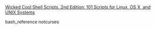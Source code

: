 [Wicked Cool Shell Scripts, 2nd Edition: 101 Scripts for Linux, OS X, and UNIX Systems](https://www.amazon.com/Wicked-Cool-Shell-Scripts-2nd-ebook/dp/B074GBSHP4/ref=sr_1_6?keywords=zsh&qid=1649039474&s=digital-text&sr=1-6)


bash_reference
notcurses
